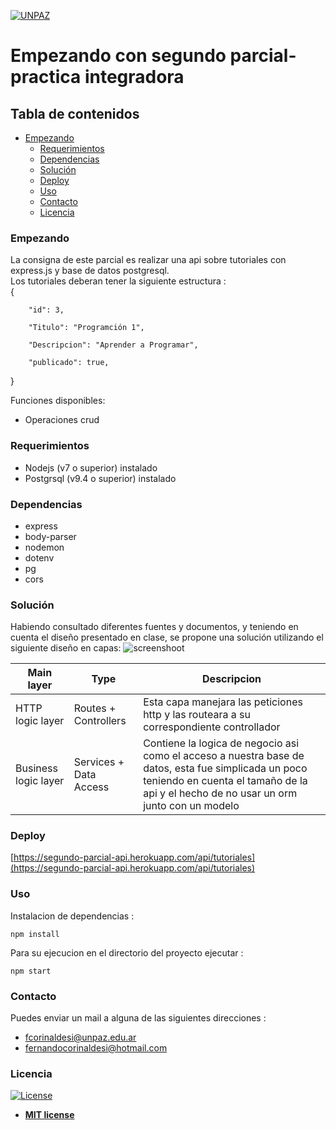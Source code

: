 <a href="http://www.unpaz.edu.ar"><img src="https://www.unpaz.edu.ar/sites/default/files/unpaz_0.png" title="FVCproductions" alt="UNPAZ"></a>

# Empezando con segundo parcial-practica integradora

## Tabla de contenidos
- [Empezando](#Empezando)
  - [Requerimientos](#Requerimientos)
  - [Dependencias](#Dependencias)
  - [Solución](#Solución)
  - [Deploy](#Deploy)
  - [Uso](#Uso)
  - [Contacto](#Contacto)
  - [Licencia](#Licencia)
 

### Empezando
La consigna de este parcial es realizar una api sobre tutoriales con express.js y base de datos postgresql.  
Los tutoriales deberan tener la siguiente estructura :  
{

        "id": 3,

        "Titulo": "Programción 1",

        "Descripcion": "Aprender a Programar",

        "publicado": true,

}

Funciones disponibles:
* Operaciones crud

 
### Requerimientos 

 - Nodejs  (v7 o superior) instalado
 - Postgrsql (v9.4 o superior) instalado

### Dependencias 

 - express
 - body-parser
 - nodemon
 - dotenv
 - pg
 - cors
 

### Solución   
Habiendo consultado diferentes fuentes y documentos, y teniendo en cuenta el diseño presentado en clase, se propone una solución utilizando el siguiente diseño en capas:
![screenshoot](https://i.ibb.co/YfbcRxQ/Express-REST-API-Struc.png)

Main layer     | Type   | Descripcion
--------------------- | -------------------- | ---------------------
HTTP logic layer | Routes + Controllers | Esta capa manejara las peticiones http y las routeara a su correspondiente controllador
Business logic layer | Services + Data Access | Contiene la logica de negocio asi como el acceso a nuestra base de datos, esta fue simplicada un poco teniendo en cuenta el tamaño de la api y el hecho de no usar un orm junto  con un modelo

### Deploy  
[https://segundo-parcial-api.herokuapp.com/api/tutoriales](https://segundo-parcial-api.herokuapp.com/api/tutoriales)

### Uso  

Instalacion de dependencias :  

`npm install`

Para su ejecucion en el directorio del proyecto ejecutar :  

`npm start`

### Contacto

Puedes enviar un mail a alguna de las siguientes direcciones : 

- fcorinaldesi@unpaz.edu.ar
- fernandocorinaldesi@hotmail.com

### Licencia

[![License](http://img.shields.io/:license-mit-blue.svg?style=flat-square)](http://badges.mit-license.org)

- **[MIT license](http://opensource.org/licenses/mit-license.php)**
